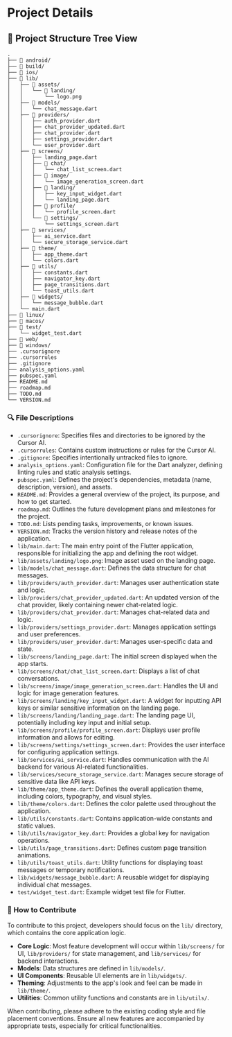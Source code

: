 # Project Details

## 🌳 Project Structure Tree View

```
.
├── 📁 android/
├── 📁 build/
├── 📁 ios/
├── 📁 lib/
│   ├── 📁 assets/
│   │   └── 📁 landing/
│   │       └── logo.png
│   ├── 📁 models/
│   │   └── chat_message.dart
│   ├── 📁 providers/
│   │   ├── auth_provider.dart
│   │   ├── chat_provider_updated.dart
│   │   ├── chat_provider.dart
│   │   ├── settings_provider.dart
│   │   └── user_provider.dart
│   ├── 📁 screens/
│   │   ├── landing_page.dart
│   │   ├── 📁 chat/
│   │   │   └── chat_list_screen.dart
│   │   ├── 📁 image/
│   │   │   └── image_generation_screen.dart
│   │   ├── 📁 landing/
│   │   │   ├── key_input_widget.dart
│   │   │   └── landing_page.dart
│   │   ├── 📁 profile/
│   │   │   └── profile_screen.dart
│   │   └── 📁 settings/
│   │       └── settings_screen.dart
│   ├── 📁 services/
│   │   ├── ai_service.dart
│   │   └── secure_storage_service.dart
│   ├── 📁 theme/
│   │   ├── app_theme.dart
│   │   └── colors.dart
│   ├── 📁 utils/
│   │   ├── constants.dart
│   │   ├── navigator_key.dart
│   │   ├── page_transitions.dart
│   │   └── toast_utils.dart
│   ├── 📁 widgets/
│   │   └── message_bubble.dart
│   └── main.dart
├── 📁 linux/
├── 📁 macos/
├── 📁 test/
│   └── widget_test.dart
├── 📁 web/
├── 📁 windows/
├── .cursorignore
├── .cursorrules
├── .gitignore
├── analysis_options.yaml
├── pubspec.yaml
├── README.md
├── roadmap.md
├── TODO.md
└── VERSION.md
```

### 🔍 File Descriptions

- `.cursorignore`: Specifies files and directories to be ignored by the Cursor AI.
- `.cursorrules`: Contains custom instructions or rules for the Cursor AI.
- `.gitignore`: Specifies intentionally untracked files to ignore.
- `analysis_options.yaml`: Configuration file for the Dart analyzer, defining linting rules and static analysis settings.
- `pubspec.yaml`: Defines the project's dependencies, metadata (name, description, version), and assets.
- `README.md`: Provides a general overview of the project, its purpose, and how to get started.
- `roadmap.md`: Outlines the future development plans and milestones for the project.
- `TODO.md`: Lists pending tasks, improvements, or known issues.
- `VERSION.md`: Tracks the version history and release notes of the application.
- `lib/main.dart`: The main entry point of the Flutter application, responsible for initializing the app and defining the root widget.
- `lib/assets/landing/logo.png`: Image asset used on the landing page.
- `lib/models/chat_message.dart`: Defines the data structure for chat messages.
- `lib/providers/auth_provider.dart`: Manages user authentication state and logic.
- `lib/providers/chat_provider_updated.dart`: An updated version of the chat provider, likely containing newer chat-related logic.
- `lib/providers/chat_provider.dart`: Manages chat-related data and logic.
- `lib/providers/settings_provider.dart`: Manages application settings and user preferences.
- `lib/providers/user_provider.dart`: Manages user-specific data and state.
- `lib/screens/landing_page.dart`: The initial screen displayed when the app starts.
- `lib/screens/chat/chat_list_screen.dart`: Displays a list of chat conversations.
- `lib/screens/image/image_generation_screen.dart`: Handles the UI and logic for image generation features.
- `lib/screens/landing/key_input_widget.dart`: A widget for inputting API keys or similar sensitive information on the landing page.
- `lib/screens/landing/landing_page.dart`: The landing page UI, potentially including key input and initial setup.
- `lib/screens/profile/profile_screen.dart`: Displays user profile information and allows for editing.
- `lib/screens/settings/settings_screen.dart`: Provides the user interface for configuring application settings.
- `lib/services/ai_service.dart`: Handles communication with the AI backend for various AI-related functionalities.
- `lib/services/secure_storage_service.dart`: Manages secure storage of sensitive data like API keys.
- `lib/theme/app_theme.dart`: Defines the overall application theme, including colors, typography, and visual styles.
- `lib/theme/colors.dart`: Defines the color palette used throughout the application.
- `lib/utils/constants.dart`: Contains application-wide constants and static values.
- `lib/utils/navigator_key.dart`: Provides a global key for navigation operations.
- `lib/utils/page_transitions.dart`: Defines custom page transition animations.
- `lib/utils/toast_utils.dart`: Utility functions for displaying toast messages or temporary notifications.
- `lib/widgets/message_bubble.dart`: A reusable widget for displaying individual chat messages.
- `test/widget_test.dart`: Example widget test file for Flutter.

### 🤝 How to Contribute

To contribute to this project, developers should focus on the `lib/` directory, which contains the core application logic.

- **Core Logic**: Most feature development will occur within `lib/screens/` for UI, `lib/providers/` for state management, and `lib/services/` for backend interactions.
- **Models**: Data structures are defined in `lib/models/`.
- **UI Components**: Reusable UI elements are in `lib/widgets/`.
- **Theming**: Adjustments to the app's look and feel can be made in `lib/theme/`.
- **Utilities**: Common utility functions and constants are in `lib/utils/`.

When contributing, please adhere to the existing coding style and file placement conventions. Ensure all new features are accompanied by appropriate tests, especially for critical functionalities.
